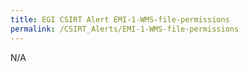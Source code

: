 ```yaml
---
title: EGI CSIRT Alert EMI-1-WMS-file-permissions
permalink: /CSIRT_Alerts/EMI-1-WMS-file-permissions
---
```


N/A
